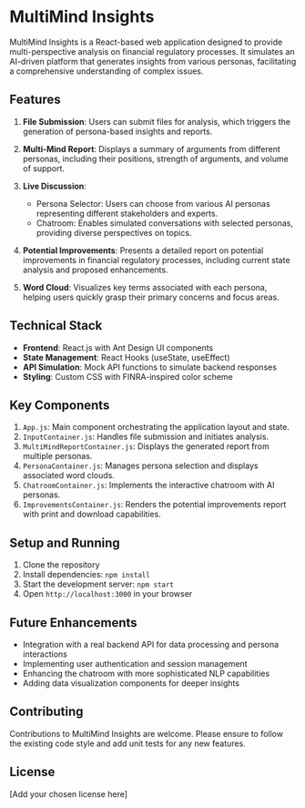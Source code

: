 # MultiMind Insights

MultiMind Insights is a React-based web application designed to provide multi-perspective analysis on financial regulatory processes. It simulates an AI-driven platform that generates insights from various personas, facilitating a comprehensive understanding of complex issues.

## Features

1. **File Submission**: Users can submit files for analysis, which triggers the generation of persona-based insights and reports.

2. **Multi-Mind Report**: Displays a summary of arguments from different personas, including their positions, strength of arguments, and volume of support.

3. **Live Discussion**: 
   - Persona Selector: Users can choose from various AI personas representing different stakeholders and experts.
   - Chatroom: Enables simulated conversations with selected personas, providing diverse perspectives on topics.

4. **Potential Improvements**: Presents a detailed report on potential improvements in financial regulatory processes, including current state analysis and proposed enhancements.

5. **Word Cloud**: Visualizes key terms associated with each persona, helping users quickly grasp their primary concerns and focus areas.

## Technical Stack

- **Frontend**: React.js with Ant Design UI components
- **State Management**: React Hooks (useState, useEffect)
- **API Simulation**: Mock API functions to simulate backend responses
- **Styling**: Custom CSS with FINRA-inspired color scheme

## Key Components

1. `App.js`: Main component orchestrating the application layout and state.
2. `InputContainer.js`: Handles file submission and initiates analysis.
3. `MultiMindReportContainer.js`: Displays the generated report from multiple personas.
4. `PersonaContainer.js`: Manages persona selection and displays associated word clouds.
5. `ChatroomContainer.js`: Implements the interactive chatroom with AI personas.
6. `ImprovementsContainer.js`: Renders the potential improvements report with print and download capabilities.

## Setup and Running

1. Clone the repository
2. Install dependencies: `npm install`
3. Start the development server: `npm start`
4. Open `http://localhost:3000` in your browser

## Future Enhancements

- Integration with a real backend API for data processing and persona interactions
- Implementing user authentication and session management
- Enhancing the chatroom with more sophisticated NLP capabilities
- Adding data visualization components for deeper insights

## Contributing

Contributions to MultiMind Insights are welcome. Please ensure to follow the existing code style and add unit tests for any new features.

## License

[Add your chosen license here]